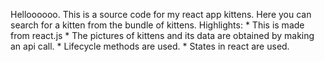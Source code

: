 Helloooooo. This is a source code for my react app kittens. Here you can search for a kitten from the bundle of kittens.
Highlights: * This is made from react.js
            * The pictures of kittens and its data are obtained by making an api call.
            * Lifecycle methods are used.
            * States in react are used.
